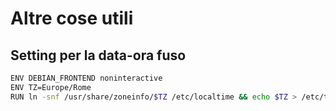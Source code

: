 # Altre cose utili

## Setting per la data-ora fuso

``` bash
ENV DEBIAN_FRONTEND noninteractive
ENV TZ=Europe/Rome
RUN ln -snf /usr/share/zoneinfo/$TZ /etc/localtime && echo $TZ > /etc/timezone
```
